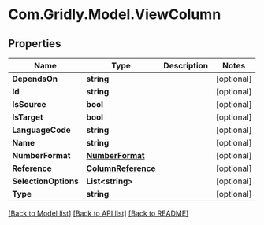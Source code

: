 # Com.Gridly.Model.ViewColumn

## Properties

Name | Type | Description | Notes
------------ | ------------- | ------------- | -------------
**DependsOn** | **string** |  | [optional] 
**Id** | **string** |  | [optional] 
**IsSource** | **bool** |  | [optional] 
**IsTarget** | **bool** |  | [optional] 
**LanguageCode** | **string** |  | [optional] 
**Name** | **string** |  | [optional] 
**NumberFormat** | [**NumberFormat**](NumberFormat.md) |  | [optional] 
**Reference** | [**ColumnReference**](ColumnReference.md) |  | [optional] 
**SelectionOptions** | **List&lt;string&gt;** |  | [optional] 
**Type** | **string** |  | [optional] 

[[Back to Model list]](../README.md#documentation-for-models) [[Back to API list]](../README.md#documentation-for-api-endpoints) [[Back to README]](../README.md)

